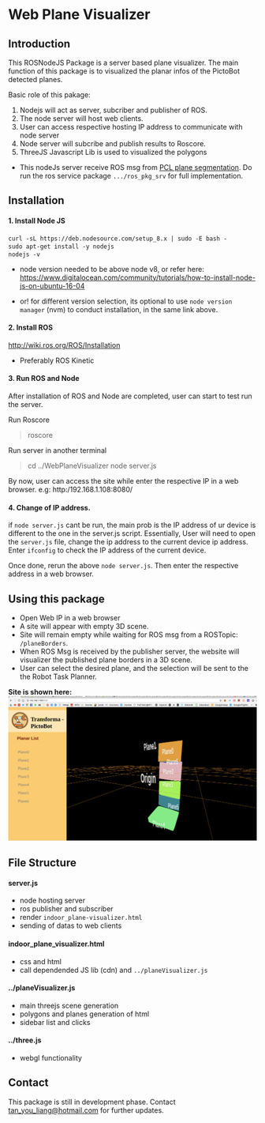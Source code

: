 # Web Plane Visualizer

## Introduction

This ROSNodeJS Package is a server based plane visualizer. The main function of this package is to visualized the planar infos of the PictoBot detected planes. 

Basic role of this pakage:
1. Nodejs will act as server, subcriber and publisher of ROS. 
2. The node server will host web clients.
3. User can access respective hosting IP address to communicate with node server
4. Node server will subcribe and publish results to Roscore.
5. ThreeJS Javascript Lib is used to visualized the polygons

* This nodeJs server receive ROS msg from [PCL plane segmentation](https://github.com/tanyouliang95/pcl_indoorPlaneSegmentation). Do run the ros service package `.../ros_pkg_srv` for full implementation.


## Installation

#### 1. Install Node JS

```
curl -sL https://deb.nodesource.com/setup_8.x | sudo -E bash -
sudo apt-get install -y nodejs
nodejs -v
```

* node version needed to be above node v8, or refer here:
 https://www.digitalocean.com/community/tutorials/how-to-install-node-js-on-ubuntu-16-04

* or! for different version selection, its optional to use `node version manager` (nvm) to conduct installation, in the same link above.

#### 2. Install ROS

http://wiki.ros.org/ROS/Installation

* Preferably ROS Kinetic


#### 3. Run ROS and Node

After installation of ROS and Node are completed, user can start to test run the server.

Run Roscore
> roscore

Run server in another terminal
> cd ../WebPlaneVisualizer
> node server.js

By now, user can access the site while enter the respective IP in a web browser. e.g: http:/192.168.1.108:8080/


#### 4. Change of IP address.

if `node server.js` cant be run, the main prob is the IP address of ur device is different to the one in the server.js script. Essentially, User will need to open the `server.js` file, change the ip address to the current device ip address. Enter `ifconfig` to check the IP address of the current device. 

Once done, rerun the above `node server.js`. Then enter the respective address in a web browser.



## Using this package

- Open Web IP in a web browser
- A site will appear with empty 3D scene. 
- Site will remain empty while waiting for ROS msg from a ROSTopic: `/planeBorders`. 
- When ROS Msg is received by the publisher server, the website will visualizer the published plane borders in a 3D scene. 
- User can select the desired plane, and the selection will be sent to the the Robot Task Planner.

**Site is shown here:** ![figure_path_plan](media/pictoWebVisualizer.png)


## File Structure

#### server.js
- node hosting server
- ros publisher and subscriber
- render `indoor_plane-visualizer.html`
- sending of datas to web clients

#### indoor_plane_visualizer.html
- css and html
- call dependended JS lib (cdn) and `../planeVisualizer.js`

#### ../planeVisualizer.js
- main threejs scene generation
- polygons and planes generation of html
- sidebar list and clicks

#### ../three.js
- webgl functionality

## Contact

This package is still in development phase. Contact tan_you_liang@hotmail.com for further updates.
